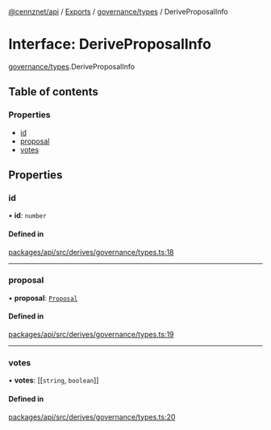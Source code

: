 [@cennznet/api](../README.md) / [Exports](../modules.md) / [governance/types](../modules/governance_types.md) / DeriveProposalInfo

# Interface: DeriveProposalInfo

[governance/types](../modules/governance_types.md).DeriveProposalInfo

## Table of contents

### Properties

- [id](governance_types.deriveproposalinfo.md#id)
- [proposal](governance_types.deriveproposalinfo.md#proposal)
- [votes](governance_types.deriveproposalinfo.md#votes)

## Properties

### id

• **id**: `number`

#### Defined in

[packages/api/src/derives/governance/types.ts:18](https://github.com/cennznet/api.js/blob/9d130bf/packages/api/src/derives/governance/types.ts#L18)

___

### proposal

• **proposal**: [`Proposal`](governance_types.proposal.md)

#### Defined in

[packages/api/src/derives/governance/types.ts:19](https://github.com/cennznet/api.js/blob/9d130bf/packages/api/src/derives/governance/types.ts#L19)

___

### votes

• **votes**: [[`string`, `boolean`]]

#### Defined in

[packages/api/src/derives/governance/types.ts:20](https://github.com/cennznet/api.js/blob/9d130bf/packages/api/src/derives/governance/types.ts#L20)
